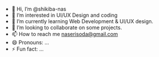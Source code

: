 - 👋 Hi, I’m @shikiba-nas
- 👀 I’m interested in UI/UX Design and coding 
- 🌱 I’m currently learning Web Development & UI/UX design.
- 💞️ I’m looking to collaborate on some projects.
- 📫 How to reach me naserisoda@gmail.com
- 😄 Pronouns: ...
- ⚡ Fun fact: ...

<!---
shikiba-nas/shikiba-nas is a ✨ special ✨ repository because its `README.md` (this file) appears on your GitHub profile.
You can click the Preview link to take a look at your changes.
--->

